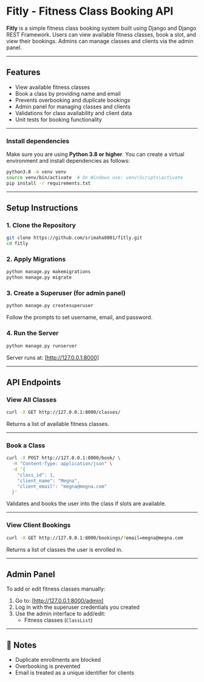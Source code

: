 # Fitly - Fitness Class Booking API

**Fitly** is a simple fitness class booking system built using Django and Django REST Framework. 
Users can view available fitness classes, book a slot, and view their bookings. Admins can manage classes and clients via the admin panel.

---

## Features

- View available fitness classes
- Book a class by providing name and email
- Prevents overbooking and duplicate bookings
- Admin panel for managing classes and clients
- Validations for class availability and client data
- Unit tests for booking functionality

---

### Install dependencies

Make sure you are using **Python 3.8 or higher**. You can create a virtual environment and install dependencies as follows:

```bash
python3.8 -m venv venv
source venv/bin/activate  # On Windows use: venv\Scripts\activate
pip install -r requirements.txt
```

---

## Setup Instructions

### 1. Clone the Repository

```bash
git clone https://github.com/srimaha0801/fitly.git
cd fitly
```

### 2. Apply Migrations

```bash
python manage.py makemigrations
python manage.py migrate
```

### 3. Create a Superuser (for admin panel)

```bash
python manage.py createsuperuser
```

Follow the prompts to set username, email, and password.

### 4. Run the Server

```bash
python manage.py runserver
```

Server runs at: [http://127.0.0.1:8000]

---

## API Endpoints

### View All Classes

```bash
curl -X GET http://127.0.0.1:8000/classes/
```

Returns a list of available fitness classes.

---

### Book a Class

```bash
curl -X POST http://127.0.0.1:8000/book/ \
  -H "Content-Type: application/json" \
  -d '{
    "class_id": 1,
    "client_name": "Megna",
    "client_email": "megna@megna.com"
  }'
```

Validates and books the user into the class if slots are available.

---

### View Client Bookings

```bash
curl -X GET http://127.0.0.1:8000/bookings/?email=megna@megna.com
```

Returns a list of classes the user is enrolled in.

---

## Admin Panel

To add or edit fitness classes manually:

1. Go to: [http://127.0.0.1:8000/admin]
2. Log in with the superuser credentials you created
3. Use the admin interface to add/edit:
   - Fitness classes (`ClassList`)

---

## 📌 Notes

- Duplicate enrollments are blocked
- Overbooking is prevented
- Email is treated as a unique identifier for clients
